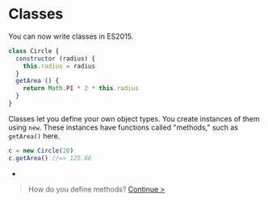 # Classes

You can now write classes in ES2015.

```js
class Circle {
  constructor (radius) {
    this.radius = radius
  }
  getArea () {
    return Math.PI * 2 * this.radius
  }
}
```

Classes let you define your own object types. You create instances of them using `new`. These instances have functions called "methods," such as `getArea()` here.

```js
c = new Circle(20)
c.getArea() //=> 125.66
```

-

> How do you define methods? [Continue >](methods.md)
